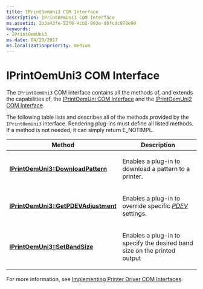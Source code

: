 ```yaml
---
title: IPrintOemUni3 COM Interface
description: IPrintOemUni3 COM Interface
ms.assetid: 2b3a43fe-52f8-4cb2-993e-d8fcdc878e90
keywords:
- IPrintOemUni3
ms.date: 04/20/2017
ms.localizationpriority: medium
---
```


# IPrintOemUni3 COM Interface





The `IPrintOemUni3` COM interface contains all the methods of, and extends the capabilities of, the [IPrintOemUni COM Interface](iprintoemuni-com-interface.md) and the [IPrintOemUni2 COM Interface](iprintoemuni2-com-interface.md).

The following table lists and describes all of the methods provided by the `IPrintOemUni3` interface. Rendering plug-ins must define all listed methods. If a method is not needed, it can simply return E\_NOTIMPL.

<table>
<colgroup>
<col width="50%" />
<col width="50%" />
</colgroup>
<thead>
<tr class="header">
<th>Method</th>
<th>Description</th>
</tr>
</thead>
<tbody>
<tr class="odd">
<td><p><a href="https://msdn.microsoft.com/library/windows/hardware/ff554201" data-raw-source="[&lt;strong&gt;IPrintOemUni3::DownloadPattern&lt;/strong&gt;](https://msdn.microsoft.com/library/windows/hardware/ff554201)"><strong>IPrintOemUni3::DownloadPattern</strong></a></p></td>
<td><p>Enables a plug-in to download a pattern to a printer.</p></td>
</tr>
<tr class="even">
<td><a href="https://msdn.microsoft.com/library/windows/hardware/ff554205" data-raw-source="[&lt;strong&gt;IPrintOemUni3::GetPDEVAdjustment&lt;/strong&gt;](https://msdn.microsoft.com/library/windows/hardware/ff554205)"><strong>IPrintOemUni3::GetPDEVAdjustment</strong></a></td>
<td><p>Enables a plug-in to override specific <a href="https://msdn.microsoft.com/library/windows/hardware/ff556325#wdkgloss-pdev" data-raw-source="&lt;em&gt;PDEV&lt;/em&gt;"><em>PDEV</em></a> settings.</p></td>
</tr>
<tr class="odd">
<td><a href="https://msdn.microsoft.com/library/windows/hardware/ff554209" data-raw-source="[&lt;strong&gt;IPrintOemUni3::SetBandSize&lt;/strong&gt;](https://msdn.microsoft.com/library/windows/hardware/ff554209)"><strong>IPrintOemUni3::SetBandSize</strong></a></td>
<td><p>Enables a plug-in to specify the desired band size on the printed output</p></td>
</tr>
</tbody>
</table>

 

For more information, see [Implementing Printer Driver COM Interfaces](implementing-printer-driver-com-interfaces.md).

 

 





